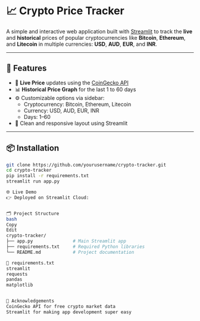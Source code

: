 # 📈 Crypto Price Tracker

A simple and interactive web application built with [Streamlit](https://streamlit.io) to track the **live** and **historical** prices of popular cryptocurrencies like **Bitcoin**, **Ethereum**, and **Litecoin** in multiple currencies: **USD**, **AUD**, **EUR**, and **INR**.

---

## 🚀 Features

- 🔄 **Live Price** updates using the [CoinGecko API](https://www.coingecko.com/en/api)
- 📊 **Historical Price Graph** for the last 1 to 60 days
- ⚙️ Customizable options via sidebar:
  - Cryptocurrency: Bitcoin, Ethereum, Litecoin
  - Currency: USD, AUD, EUR, INR
  - Days: 1–60
- 🌙 Clean and responsive layout using Streamlit

---

## 📦 Installation

```bash
git clone https://github.com/yourusername/crypto-tracker.git
cd crypto-tracker
pip install -r requirements.txt
streamlit run app.py

🌐 Live Demo
👉 Deployed on Streamlit Cloud:


🗂️ Project Structure
bash
Copy
Edit
crypto-tracker/
├── app.py               # Main Streamlit app
├── requirements.txt     # Required Python libraries
└── README.md            # Project documentation

📄 requirements.txt
streamlit
requests
pandas
matplotlib


🙌 Acknowledgements
CoinGecko API for free crypto market data
Streamlit for making app development super easy